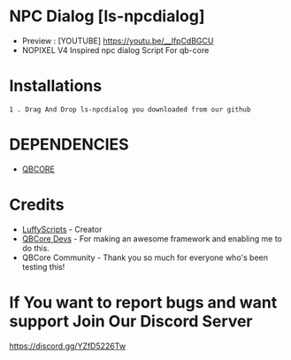 # NPC Dialog [ls-npcdialog]
* Preview : [YOUTUBE] https://youtu.be/__lfpCdBGCU
* NOPIXEL V4 Inspired npc dialog Script For qb-core


# Installations

```
1 . Drag And Drop ls-npcdialog you downloaded from our github
```

# DEPENDENCIES
* [QBCORE](https://github.com/qbcore-framework/)

# Credits
* [LuffyScripts](https://github.com/LuffyV2) - Creator
* [QBCore Devs](https://github.com/qbcore-framework/) - For making an awesome framework and enabling me to do this.
* QBCore Community - Thank you so much for everyone who's been testing this!

# If You want to report bugs and want support Join Our Discord Server 
https://discord.gg/YZfD5226Tw
